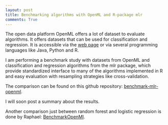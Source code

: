 ```yaml
---
layout: post
title: Benchmarking algorithms with OpenML and R-package mlr
comments: True
---
```


The open data platform OpenML offers a lot of dataset to evaluate algorithms. It offers datasets that can be used for 
classification and regression. It is accessible via the [web page](http://www.openml.org/) or via several programming languages 
like Java, Python and R. 

I am performing a benchmark study with datasets from OpenML and classification and regression algorithms from the mlr package, 
which provide standardized interface to many of the algorithms implemented in R and easy evaluation with resampling 
strategies like cross-validation.

The comparison can be found on this github repository: [benchmark-mlr-openml](https://github.com/PhilippPro/benchmark-mlr-openml).

I will soon post a summary about the results. 

Another comparison just between random forest and logistic regression is done by Raphael:
[BenchmarkOpenMl](https://github.com/ShadokRaf/BenchmarkOpenMl).
